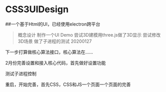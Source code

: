 # CSS3UIDesign
##一个基于Html的UI，已经使用electron跨平台
> 概念设计
> 制作一个UI Demo
> 尝试3D建模用three.js做了3D显示
> 尝试修改3D场景
> 做了子进程的测试
> 20200127

下一步打算做核心算法接口，核心算法在……

2月份完善设置和接入核心代码，首先做好设置功能

测试子进程控制

重启，开始完善，首先CSS，CSS和JS一个页面一个页面的完善
